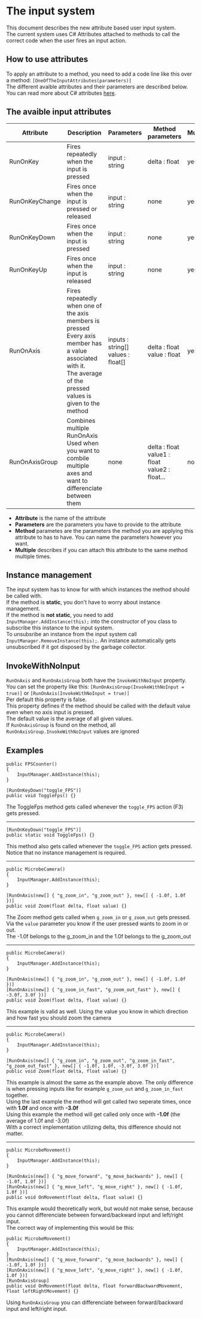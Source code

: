 The input system
====================
This document describes the new attribute based user input system.<br>
The current system uses C# Attributes attached to methods to call the correct code when the user fires an input action.

How to use attributes
-----------
To apply an attribute to a method, you need to add a code line like this over a method: `[OneOfTheInputAttributes(parameters)]`<br>
The different avaible attributes and their parameters are described below.<br>
You can read more about C# attributes [here](https://docs.microsoft.com/en-us/dotnet/csharp/programming-guide/concepts/attributes/).

The avaible input attributes
-----------
| Attribute | Description | Parameters | Method parameters | Multiple |
| --------- | ----------- | ---------- | ----------------- | -------- |
| RunOnKey  | Fires repeatedly when the input is pressed | input : string | delta : float | yes |
| RunOnKeyChange | Fires once when the input is pressed or released | input : string | none | yes |
| RunOnKeyDown | Fires once when the input is pressed | input : string | none | yes |
| RunOnKeyUp | Fires once when the input is released | input : string | none | yes |
| RunOnAxis | Fires repeatedly when one of the axis members is pressed<br>Every axis member has a value associated with it.<br>The average of the pressed values is given to the method | inputs : string[]<br> values : float[] | delta : float<br> value : float | yes |
| RunOnAxisGroup | Combines multiple RunOnAxis<br>Used when you want to combile multiple axes and want to differenciate between them | none | delta : float<br>value1 : float<br>value2 : float... | no |

- **Attribute** is the name of the attribute
- **Parameters** are the parameters you have to provide to the attribute
- **Method** parametes are the parameters the method you are applying this attribute to has to have. You can name the parameters however you want.
- **Multiple** describes if you can attach this attribute to the same method multiple times.

Instance management
-----------
The input system has to know for with which instances the method should be called with.<br>
If the method is **static**, you don't have to worry about instance management.<br>
If the method is **not static**, you need to add `InputManager.AddInstance(this);` into the constructor of you class to subscribe this instance to the input system.<br>
To unsubsribe an instance from the input system call `InputManager.RemoveInstance(this);`. An instance automatically gets unsubscribed if it got disposed by the garbage collector.

InvokeWithNoInput
-----------
`RunOnAxis` and `RunOnAxisGroup` both have the `InvokeWithNoInput` property.<br>
You can set the property like this: `[RunOnAxisGroup(InvokeWithNoInput = true)]` or `[RunOnAxis(InvokeWithNoInput = true)]`<br>
Per default this property is false.<br>
This property defines if the method should be called with the default value even when no axis input is pressed.<br>
The default value is the average of all given values.<br>
If `RunOnAxisGroup` is found on the method, all `RunOnAxisGroup.InvokeWithNoInput` values are ignored

Examples
-----------
```
public FPSCounter()
{
    InputManager.AddInstance(this);
}

[RunOnKeyDown("toggle_FPS")]
public void ToggleFps() {}
```
The ToggleFps method gets called whenever the `toggle_FPS` action (F3) gets pressed.
<hr>

```
[RunOnKeyDown("toggle_FPS")]
public static void ToggleFps() {}
```
This method also gets called whenever the `toggle_FPS` action gets pressed. Notice that no instance management is required.
<hr>

```
public MicrobeCamera()
{
    InputManager.AddInstance(this);
}

[RunOnAxis(new[] { "g_zoom_in", "g_zoom_out" }, new[] { -1.0f, 1.0f })]
public void Zoom(float delta, float value) {}
```
The Zoom method gets called when `g_zoom_in` or `g_zoom_out` gets pressed. Via the `value` parameter you know if the user pressed wants to zoom in or out.<br>
The -1.0f belongs to the g_zoom_in and the 1.0f belongs to the g_zoom_out
<hr>

```
public MicrobeCamera()
{
    InputManager.AddInstance(this);
}

[RunOnAxis(new[] { "g_zoom_in", "g_zoom_out" }, new[] { -1.0f, 1.0f })]
[RunOnAxis(new[] { "g_zoom_in_fast", "g_zoom_out_fast" }, new[] { -3.0f, 3.0f })]
public void Zoom(float delta, float value) {}
```
This example is valid as well. Using the value you know in which direction and how fast you should zoom the camera
<hr>

```
public MicrobeCamera()
{
    InputManager.AddInstance(this);
}

[RunOnAxis(new[] { "g_zoom_in", "g_zoom_out", "g_zoom_in_fast", "g_zoom_out_fast" }, new[] { -1.0f, 1.0f, -3.0f, 3.0f })]
public void Zoom(float delta, float value) {}
```
This example is almost the same as the example above. The only difference is when pressing inputs like for example `g_zoom_out` and `g_zoom_in_fast` together.<br>
Using the last example the method will get called two seperate times, once with **1.0f** and once with **-3.0f**<br>
Using this example the method will get called only once with **-1.0f** (the average of 1.0f and -3.0f)<br>
With a correct implementation utilizing delta, this difference should not matter.
<hr>

```
public MicrobeMovement()
{
    InputManager.AddInstance(this);
}

[RunOnAxis(new[] { "g_move_forward", "g_move_backwards" }, new[] { -1.0f, 1.0f })]
[RunOnAxis(new[] { "g_move_left", "g_move_right" }, new[] { -1.0f, 1.0f })]
public void OnMovement(float delta, float value) {}
```
This example would theoretically work, but would not make sense, because you cannot differenciate between forward/backward input and left/right input.<br>
The correct way of implementing this would be this:
```
public MicrobeMovement()
{
    InputManager.AddInstance(this);
}
[RunOnAxis(new[] { "g_move_forward", "g_move_backwards" }, new[] { -1.0f, 1.0f })]
[RunOnAxis(new[] { "g_move_left", "g_move_right" }, new[] { -1.0f, 1.0f })]
[RunOnAxisGroup]
public void OnMovement(float delta, float forwardBackwardMovement, float leftRightMovement) {}
```
Using `RunOnAxisGroup` you can differenciate between forward/backward input and left/right input.

